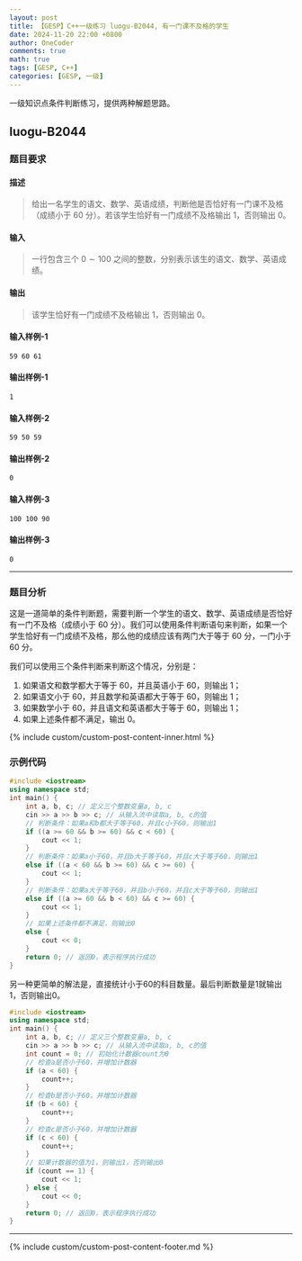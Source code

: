 ```yaml
---
layout: post
title: 【GESP】C++一级练习 luogu-B2044, 有一门课不及格的学生
date: 2024-11-20 22:00 +0800
author: OneCoder
comments: true
math: true
tags: [GESP, C++]
categories: [GESP, 一级]
---
```

一级知识点条件判断练习，提供两种解题思路。

<!--more-->

## luogu-B2044

### 题目要求

#### 描述

>给出一名学生的语文、数学、英语成绩，判断他是否恰好有一门课不及格（成绩小于 $60$ 分）。若该学生恰好有一门成绩不及格输出 $1$，否则输出 $0$。

#### 输入

>一行包含三个 $0 \sim 100$ 之间的整数，分别表示该生的语文、数学、英语成绩。

#### 输出

>该学生恰好有一门成绩不及格输出 $1$，否则输出 $0$。

#### 输入样例-1

```console
59 60 61
```

#### 输出样例-1

```console
1
```

#### 输入样例-2

```console
59 50 59
```

#### 输出样例-2

```console
0
```

#### 输入样例-3

```console
100 100 90
```

#### 输出样例-3

```console
0
```

---

### 题目分析

这是一道简单的条件判断题，需要判断一个学生的语文、数学、英语成绩是否恰好有一门不及格（成绩小于 $60$ 分）。我们可以使用条件判断语句来判断，如果一个学生恰好有一门成绩不及格，那么他的成绩应该有两门大于等于 $60$ 分，一门小于 $60$ 分。

我们可以使用三个条件判断来判断这个情况，分别是：

1. 如果语文和数学都大于等于 $60$，并且英语小于 $60$，则输出 $1$；
2. 如果语文小于 $60$，并且数学和英语都大于等于 $60$，则输出 $1$；
3. 如果数学小于 $60$，并且语文和英语都大于等于 $60$，则输出 $1$；
4. 如果上述条件都不满足，输出 $0$。

{% include custom/custom-post-content-inner.html %}

### 示例代码

```cpp
#include <iostream>
using namespace std;
int main() {
    int a, b, c; // 定义三个整数变量a, b, c
    cin >> a >> b >> c; // 从输入流中读取a, b, c的值
    // 判断条件：如果a和b都大于等于60，并且c小于60，则输出1
    if ((a >= 60 && b >= 60) && c < 60) {
        cout << 1;
    } 
    // 判断条件：如果a小于60，并且b大于等于60，并且c大于等于60，则输出1
    else if ((a < 60 && b >= 60) && c >= 60) {
        cout << 1;
    } 
    // 判断条件：如果a大于等于60，并且b小于60，并且c大于等于60，则输出1
    else if ((a >= 60 && b < 60) && c >= 60) {
        cout << 1;
    } 
    // 如果上述条件都不满足，则输出0
    else {
        cout << 0;
    }
    return 0; // 返回0，表示程序执行成功
}
```

另一种更简单的解法是，直接统计小于60的科目数量。最后判断数量是1就输出1，否则输出0。

```cpp
#include <iostream>
using namespace std;
int main() {
    int a, b, c; // 定义三个整数变量a, b, c
    cin >> a >> b >> c; // 从输入流中读取a, b, c的值
    int count = 0; // 初始化计数器count为0
    // 检查a是否小于60，并增加计数器
    if (a < 60) {
        count++;
    }
    // 检查b是否小于60，并增加计数器
    if (b < 60) {
        count++;
    }
    // 检查c是否小于60，并增加计数器
    if (c < 60) {
        count++;
    }
    // 如果计数器的值为1，则输出1，否则输出0
    if (count == 1) {
        cout << 1;
    } else {
        cout << 0;
    }
    return 0; // 返回0，表示程序执行成功
}
```

---

{% include custom/custom-post-content-footer.md %}
